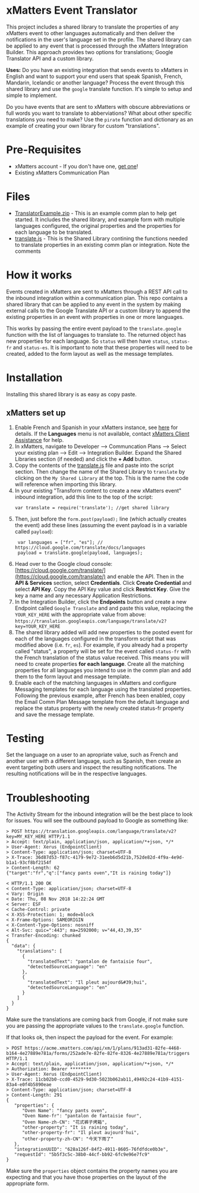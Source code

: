 # xMatters Event Translator

This project includes a shared library to translate the properties of any xMatters event to other languages automatically and then deliver the notifications in the user's language set in the profile. The shared library can be applied to any event that is processed through the xMatters Integration Builder. This approach provides two options for translations; Google Translator API and a custom library.

**Uses:**
Do you have an existing integration that sends events to xMatters in English and want to support your end users that speak Spanish, French, Mandarin, Icelandic or another language? Process the event through this shared library and use the `google` translate function. It's simple to setup and simple to implement.

Do you have events that are sent to xMatters with obscure abbreviations or full words you want to translate to abberviations? What about other specific translations you need to make? Use the `pirate` function and dictionary as an example of creating your own library for custom "translations".

# Pre-Requisites

- xMatters account - If you don't have one, [get one](https://www.xmatters.com)!
- Existing xMatters Communication Plan

# Files

- [TranslatorExample.zip](TranslatorExample.zip) - This is an example comm plan to help get started. It includes the shared library, and example form with multiple languages configured, the original properties and the properties for each language to be translated.
- [translate.js](translate.js) - This is the Shared Library contining the functions needed to translate properties in an existing comm plan or integration. Note the comments

# How it works

Events created in xMatters are sent to xMatters through a REST API call to the inbound integration within a communication plan. This repo contains a shared library that can be applied to any event in the system by making external calls to the Google Translate API or a custom library to append the existing properties in an event with properties in one or more languages.

This works by passing the entire event payload to the `translate.google` function with the list of languages to translate to. The returned object has new properties for each language. So `status` will then have `status`, `status-fr` and `status-es`. It is important to note that these properties will need to be created, added to the form layout as well as the message templates. 

# Installation

Installing this shared library is as easy as copy paste. 

## xMatters set up

1. Enable French and Spanish in your xMatters instance, see [here](https://help.xmatters.com/ondemand/installadmin/systemadministration/languages.htm) for details. If the **Languages** menu is not available, contact [xMatters Client Assistance](https://support.xmatters.com/hc/en-us/requests/new) for help.
2. In xMatters, navigate to Developer --> Communcation Plans --> Select your existing plan --> Edit --> Integration Builder. Expand the Shared Libraries section (if needed) and click the **+ Add** button. 
3. Copy the contents of the [translate.js](translate.js) file and paste into the script section. Then change the name of the Shared Library to `translate` by clicking on the `My Shared Library` at the top. This is the name the code will reference when importing this library. 
3. In your existing "Transform content to create a new xMatters event" inbound integration, add this line to the top of the script:
    ```
    var translate = require('translate'); //get shared library
    ```
4. Then, just before the `form.post(payload);` line (which actually creates the event) add these lines (assuming the event payload is in a variable called `payload`):
    ```
     var languages = ["fr", "es"]; // https://cloud.google.com/translate/docs/languages
     payload = translate.google(payload, languages);
    ```
4. Head over to the Google cloud console: [https://cloud.google.com/translate/](https://cloud.google.com/translate/) and enable the API. Then in the **API & Services** section, select **Credentials**. Click **Create Credential** and select **API Key**. Copy the API Key value and click **Restrict Key**. Give the key a name and any necessary Application Restrictions. 
5. In the Integration Builder, click the **Endpoints** button and create a new Endpoint called `Google Translate` and and paste this value, replacing the `YOUR_KEY_HERE` with the appropriate value from above: `https://translation.googleapis.com/language/translate/v2?key=YOUR_KEY_HERE`
6. The shared library added will add new properties to the posted event for each of the languages configured in the transform script that was modified above (i.e. `fr`, `es`). For example, if you already had a property called "status", a property will be set for the event called `status-fr` with the French translation of the status value received. This means you will need to create properties **for each language**. Create all the matching properties for all languages you intend to use in the comm plan and add them to the form layout and message template.
7. Enable each of the matching languages in xMatters and configure Messaging templates for each language using the translated properties. Following the previous example, after French has been enabled, copy the Email Comm Plan Message template from the default language and replace the status property with the newly created status-fr property and save the message template.

# Testing

Set the language on a user to an apropriate value, such as French and another user with a different language, such as Spanish, then create an event targeting both users and inspect the resulting notifications. The resulting notifications will be in the respective languages.

# Troubleshooting

The Activity Stream for the inbound integration will be the best place to look for issues. You will see the outbound payload to Google as something like:
```
> POST https://translation.googleapis.com/language/translate/v2?key=MY_KEY_HERE HTTP/1.1
> Accept: text/plain, application/json, application/*+json, */*
> User-Agent: Xerus (EndpointClient)
> Content-Type: application/json; charset=UTF-8
> X-Trace: 36d87d53-f87c-4179-9e72-31eeb6d5d21b,752de82d-4f9a-4e9d-b1a1-93cf8bf2154f
> Content-Length: 62
{"target":"fr","q":["fancy pants oven","It is raining today"]}

< HTTP/1.1 200 OK
< Content-Type: application/json; charset=UTF-8
< Vary: Origin
< Date: Thu, 08 Nov 2018 14:22:24 GMT
< Server: ESF
< Cache-Control: private
< X-XSS-Protection: 1; mode=block
< X-Frame-Options: SAMEORIGIN
< X-Content-Type-Options: nosniff
< Alt-Svc: quic=":443"; ma=2592000; v="44,43,39,35"
< Transfer-Encoding: chunked
{
  "data": {
    "translations": [
      {
        "translatedText": "pantalon de fantaisie four",
        "detectedSourceLanguage": "en"
      },
      {
        "translatedText": "Il pleut aujourd&#39;hui",
        "detectedSourceLanguage": "en"
      }
    ]
  }
}
```

Make sure the translations are coming back from Google, if not make sure you are passing the appropriate values to the `translate.google` function. 

If that looks ok, then inspect the payload for the event. For example:
```
> POST https://acme.xmatters.com/api/xm/1/plans/913ad31-82fe-4468-b164-4e27889e781a/forms/252ade7e-82fe-82fe-8326-4e27889e781a/triggers HTTP/1.1
> Accept: text/plain, application/json, application/*+json, */*
> Authorization: Bearer ********
> User-Agent: Xerus (EndpointClient)
> X-Trace: 11cb02b0-ccd0-4529-9d30-5023b062ab11,49492c24-41b9-4151-83a4-e0f4b5890eae
> Content-Type: application/json; charset=UTF-8
> Content-Length: 291
{
   "properties": {
      "Oven Name": "fancy pants oven",
      "Oven Name-fr": "pantalon de fantaisie four",
      "Oven Name-zh-CN": "花式裤子烤箱",
      "other-property": "It is raining today",
      "other-property-fr": "Il pleut aujourd'hui",
      "other-property-zh-CN": "今天下雨了"
   },
   "integrationUUID": "628a126f-84f2-4911-8605-76fdfdce0b3e",
   "requestId": "5b5f3c5c-38b0-44cf-bb92-6fc9e96e7fc9"
}

```

Make sure the `properties` object contains the property names you are expecting and that you have those properties on the layout of the appropriate form. 
